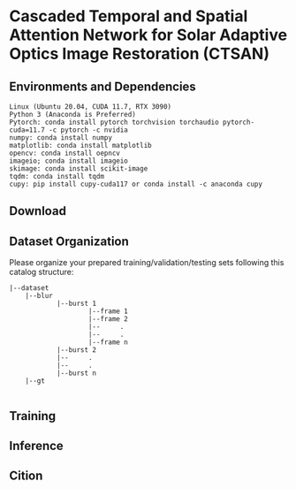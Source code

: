 # Cascaded Temporal and Spatial Attention Network for Solar Adaptive Optics Image Restoration (CTSAN)


## Environments and Dependencies
```
Linux (Ubuntu 20.04, CUDA 11.7, RTX 3090)
Python 3 (Anaconda is Preferred)
Pytorch: conda install pytorch torchvision torchaudio pytorch-cuda=11.7 -c pytorch -c nvidia
numpy: conda install numpy
matplotlib: conda install matplotlib
opencv: conda install oepncv
imageio; conda install imageio
skimage: conda install scikit-image
tqdm: conda install tqdm
cupy: pip install cupy-cuda117 or conda install -c anaconda cupy
```
## Download


## Dataset Organization
Please organize your prepared training/validation/testing sets following this catalog structure:
```
|--dataset
	|--blur
			|--burst 1
					|--frame 1
					|--frame 2
					|--		.
					|--		.
					|--frame n
			|--burst 2
			|--		.
			|--		.
			|--burst n
	|--gt
		

```



## Training

## Inference

## Cition
